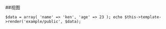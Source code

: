 ##视图

`
$data = array(
    'name' => 'ken',
    'age' => 23
);
echo $this->template->render('example/public', $data);
`
